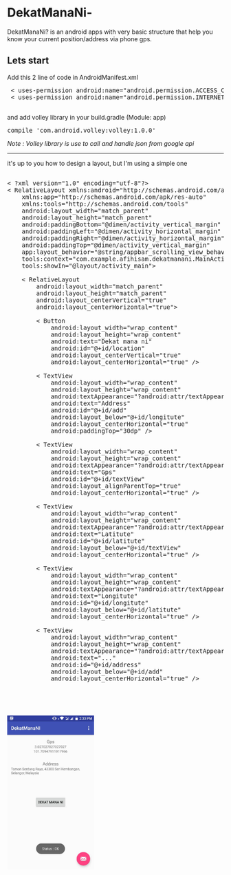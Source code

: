 # DekatManaNi-
DekatManaNi? is an android apps with very basic structure that  help you know your current position/address via phone gps.

## Lets start
Add this 2 line of code in AndroidManifest.xml

 <pre>
 < uses-permission android:name="android.permission.ACCESS_COARSE_LOCATION" />
 < uses-permission android:name="android.permission.INTERNET" />
 </pre>

and add volley library in your build.gradle (Module: app)
<pre>
compile 'com.android.volley:volley:1.0.0'
</pre>
<i> Note : Volley library is use to call and handle json from google api </i>
<hr>

it's up to you how to design a layout, but I'm using a simple one

<pre>

< ?xml version="1.0" encoding="utf-8"?>
< RelativeLayout xmlns:android="http://schemas.android.com/apk/res/android"
    xmlns:app="http://schemas.android.com/apk/res-auto"
    xmlns:tools="http://schemas.android.com/tools"
    android:layout_width="match_parent"
    android:layout_height="match_parent"
    android:paddingBottom="@dimen/activity_vertical_margin"
    android:paddingLeft="@dimen/activity_horizontal_margin"
    android:paddingRight="@dimen/activity_horizontal_margin"
    android:paddingTop="@dimen/activity_vertical_margin"
    app:layout_behavior="@string/appbar_scrolling_view_behavior"
    tools:context="com.example.afihisam.dekatmanani.MainActivity"
    tools:showIn="@layout/activity_main">

    < RelativeLayout
        android:layout_width="match_parent"
        android:layout_height="match_parent"
        android:layout_centerVertical="true"
        android:layout_centerHorizontal="true">

        < Button
            android:layout_width="wrap_content"
            android:layout_height="wrap_content"
            android:text="Dekat mana ni"
            android:id="@+id/location"
            android:layout_centerVertical="true"
            android:layout_centerHorizontal="true" />

        < TextView
            android:layout_width="wrap_content"
            android:layout_height="wrap_content"
            android:textAppearance="?android:attr/textAppearanceMedium"
            android:text="Address"
            android:id="@+id/add"
            android:layout_below="@+id/longitute"
            android:layout_centerHorizontal="true"
            android:paddingTop="30dp" />

        < TextView
            android:layout_width="wrap_content"
            android:layout_height="wrap_content"
            android:textAppearance="?android:attr/textAppearanceMedium"
            android:text="Gps"
            android:id="@+id/textView"
            android:layout_alignParentTop="true"
            android:layout_centerHorizontal="true" />

        < TextView
            android:layout_width="wrap_content"
            android:layout_height="wrap_content"
            android:textAppearance="?android:attr/textAppearanceSmall"
            android:text="Latitute"
            android:id="@+id/latitute"
            android:layout_below="@+id/textView"
            android:layout_centerHorizontal="true" />

        < TextView
            android:layout_width="wrap_content"
            android:layout_height="wrap_content"
            android:textAppearance="?android:attr/textAppearanceSmall"
            android:text="Longitute"
            android:id="@+id/longitute"
            android:layout_below="@+id/latitute"
            android:layout_centerHorizontal="true" />

        < TextView
            android:layout_width="wrap_content"
            android:layout_height="wrap_content"
            android:textAppearance="?android:attr/textAppearanceSmall"
            android:text="..."
            android:id="@+id/address"
            android:layout_below="@+id/add"
            android:layout_centerHorizontal="true" />

    </ RelativeLayout>
</ RelativeLayout>

</pre>
<img src="https://github.com/AfiHisam/DekatManaNi-/blob/master/location.jpg" width="40%">
